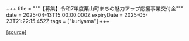 +++
title = """【募集】令和7年度栗山町まちの魅力アップ応援事業交付金"""
date = 2025-04-13T15:00:00.000Z
expiryDate = 2025-05-23T21:22:15.452Z
tags = ["kuriyama"]
+++


[[source]](https://www.town.kuriyama.hokkaido.jp/soshiki/31/633.html)
